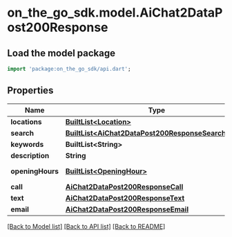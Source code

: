 # on_the_go_sdk.model.AiChat2DataPost200Response

## Load the model package
```dart
import 'package:on_the_go_sdk/api.dart';
```

## Properties
Name | Type | Description | Notes
------------ | ------------- | ------------- | -------------
**locations** | [**BuiltList&lt;Location&gt;**](Location.md) |  | [optional] 
**search** | [**BuiltList&lt;AiChat2DataPost200ResponseSearchInner&gt;**](AiChat2DataPost200ResponseSearchInner.md) |  | [optional] 
**keywords** | **BuiltList&lt;String&gt;** |  | [optional] 
**description** | **String** |  | [optional] 
**openingHours** | [**BuiltList&lt;OpeningHour&gt;**](OpeningHour.md) | Opening hours | [optional] 
**call** | [**AiChat2DataPost200ResponseCall**](AiChat2DataPost200ResponseCall.md) |  | [optional] 
**text** | [**AiChat2DataPost200ResponseText**](AiChat2DataPost200ResponseText.md) |  | [optional] 
**email** | [**AiChat2DataPost200ResponseEmail**](AiChat2DataPost200ResponseEmail.md) |  | [optional] 

[[Back to Model list]](../README.md#documentation-for-models) [[Back to API list]](../README.md#documentation-for-api-endpoints) [[Back to README]](../README.md)


